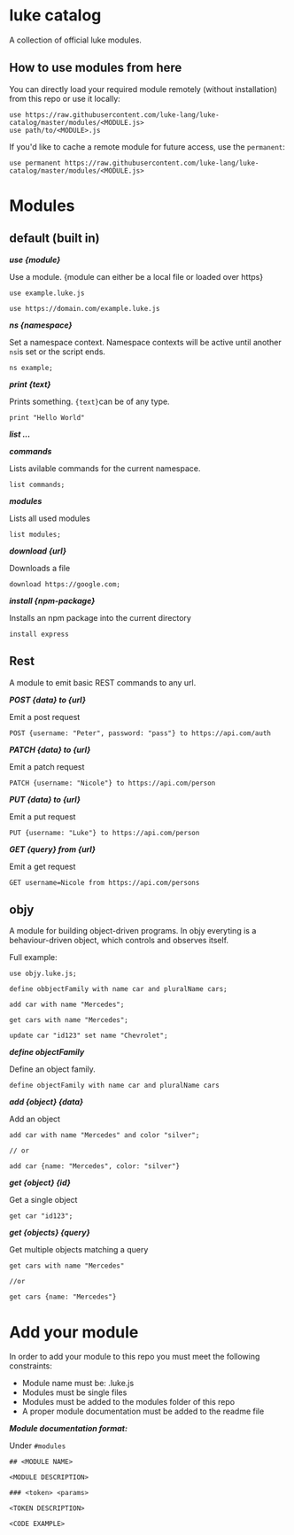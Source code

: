 # luke catalog

A collection of official luke modules.

## How to use modules from here


You can directly load your required module remotely (without installation) from this repo or use it locally:

```luke
use https://raw.githubusercontent.com/luke-lang/luke-catalog/master/modules/<MODULE.js>
use path/to/<MODULE>.js
```

If you'd like to cache a remote module for future access, use the `permanent`:

```luke
use permanent https://raw.githubusercontent.com/luke-lang/luke-catalog/master/modules/<MODULE.js>
```


# Modules

## default (built in)

***use {module}***

Use a module. {module can either be a local file or loaded over https}

```luke
use example.luke.js

use https://domain.com/example.luke.js
```

***ns {namespace}***

Set a namespace context. Namespace contexts will be active until another `ns`is set or the script ends.

```luke
ns example;
```

***print {text}***

Prints something. `{text}`can be of any type.

```luke
print "Hello World"
```

***list ...***

***commands***

Lists avilable commands for the current namespace.

```luke
list commands;
```

***modules***

Lists all used modules

```luke
list modules;
```


***download {url}***

Downloads a file

```luke
download https://google.com;
```

***install {npm-package}***

Installs an npm package into the current directory

```luke
install express
```



## Rest

A module to emit basic REST commands to any url.


***POST {data} to {url}***

Emit a post request

```luke
POST {username: "Peter", password: "pass"} to https://api.com/auth
```

***PATCH {data} to {url}***

Emit a patch request

```luke
PATCH {username: "Nicole"} to https://api.com/person
```

***PUT {data} to {url}***

Emit a put request

```luke
PUT {username: "Luke"} to https://api.com/person
```

***GET {query} from {url}***

Emit a get request

```luke
GET username=Nicole from https://api.com/persons
```



## objy

A module for building object-driven programs. In objy everyting is a behaviour-driven object, which controls and observes itself.

Full example:

```luke
use objy.luke.js;

define obbjectFamily with name car and pluralName cars;

add car with name "Mercedes";

get cars with name "Mercedes";

update car "id123" set name "Chevrolet";
```

***define objectFamily***

Define an object family.

```luke
define objectFamily with name car and pluralName cars
```

***add {object} {data}***

Add an object

```luke
add car with name "Mercedes" and color "silver";

// or

add car {name: "Mercedes", color: "silver"}
```

***get {object} {id}***

Get a single object

```luke
get car "id123";
```

***get {objects} {query}***

Get multiple objects matching a query

```luke
get cars with name "Mercedes"

//or

get cars {name: "Mercedes"}
```





# Add your module

In order to add your module to this repo you must meet the following constraints:

* Module name must be: <MODULENAME>.luke.js
* Modules must be single files
* Modules must be added to the modules folder of this repo
* A proper module documentation must be added to the readme file

***Module documentation format:***

Under `#modules`

```
## <MODULE NAME>

<MODULE DESCRIPTION>

### <token> <params>

<TOKEN DESCRIPTION>

<CODE EXAMPLE>
```
